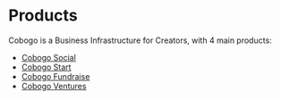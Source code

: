 # Products

Cobogo is a Business Infrastructure for Creators, with 4 main products:

* [Cobogo Social](creator-profiles.md)
* [Cobogo Start](cobogo-start/)
* [Cobogo Fundraise](cobogo-fundraise.md)
* [Cobogo Ventures](cobogo-fundraise.md)
